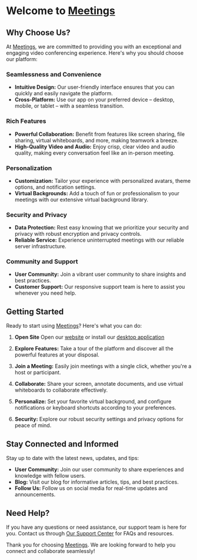 # Welcome to [Meetings](https://meetings.gq)

## Why Choose Us?

At [Meetings](https://meetings.gq), we are committed to providing you with an exceptional and engaging video conferencing experience. Here's why you should choose our platform:

### Seamlessness and Convenience
- **Intuitive Design:** Our user-friendly interface ensures that you can quickly and easily navigate the platform.
- **Cross-Platform:** Use our app on your preferred device – desktop, mobile, or tablet – with a seamless transition.

### Rich Features
- **Powerful Collaboration:** Benefit from features like screen sharing, file sharing, virtual whiteboards, and more, making teamwork a breeze.
- **High-Quality Video and Audio:** Enjoy crisp, clear video and audio quality, making every conversation feel like an in-person meeting.

### Personalization
- **Customization:** Tailor your experience with personalized avatars, theme options, and notification settings.
- **Virtual Backgrounds:** Add a touch of fun or professionalism to your meetings with our extensive virtual background library.

### Security and Privacy
- **Data Protection:** Rest easy knowing that we prioritize your security and privacy with robust encryption and privacy controls.
- **Reliable Service:** Experience uninterrupted meetings with our reliable server infrastructure.

### Community and Support
- **User Community:** Join a vibrant user community to share insights and best practices.
- **Customer Support:** Our responsive support team is here to assist you whenever you need help.

## Getting Started

Ready to start using [Meetings](https://meetings.gq)? Here's what you can do:

1. **Open Site** Open our [website](https://meetings.gq) or install our [desktop application](https://github.com/DinoscapeProgramming/Meetings-Desktop-Application)

2. **Explore Features:** Take a tour of the platform and discover all the powerful features at your disposal.

3. **Join a Meeting:** Easily join meetings with a single click, whether you're a host or participant.

4. **Collaborate:** Share your screen, annotate documents, and use virtual whiteboards to collaborate effectively.

5. **Personalize:** Set your favorite virtual background, and configure notifications or keyboard shortcuts according to your preferences.

6. **Security:** Explore our robust security settings and privacy options for peace of mind.

## Stay Connected and Informed

Stay up to date with the latest news, updates, and tips:

- **User Community:** Join our user community to share experiences and knowledge with fellow users.
- **Blog:** Visit our blog for informative articles, tips, and best practices.
- **Follow Us:** Follow us on social media for real-time updates and announcements.

## Need Help?

If you have any questions or need assistance, our support team is here for you. Contact us through [Our Support Center](https://meetings.gq/contact) for FAQs and resources.

Thank you for choosing [Meetings](https://meetings.gq). We are looking forward to help you connect and collaborate seamlessly!
